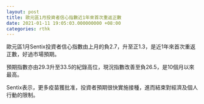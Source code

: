 ```yaml
---
layout: post
title: 歐元區1月投資者信心指數近1年來首次重返正數
date: 2021-01-11 19:05:03.000000000 +08:00
categories: rthk
---
```


歐元區1月Sentix投資者信心指數由上月的負2.7，升至正1.3，是近1年來首次重返正數，好過市場預期。

預期指數亦由29.3升至33.5的紀錄高位，現況指數改善至負26.5，是10個月以來最高。

Sentix表示，更多疫苗獲批准，投資者預期很快實施接種，進而結束對經濟及個人行動的限制。
